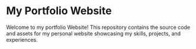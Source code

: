 # My Portfolio Website

Welcome to my portfolio Website! This repository contains the source code and assets for my personal website showcasing my skills, projects, and experiences.

